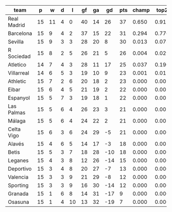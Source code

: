 |    team     | p  | w  | d | l  | gf | ga | gd  | pts | champ | top2  | top3  | top4  |  5-7  | bot4  | bot3  | bot2  |
|-------------|----|----|---|----|----|----|-----|-----|-------|-------|-------|-------|-------|-------|-------|-------|
| Real Madrid | 15 | 11 | 4 |  0 | 40 | 14 |  26 |  37 | 0.650 | 0.912 | 0.976 | 0.994 | 0.006 | 0.000 | 0.000 | 0.000|
| Barcelona   | 15 |  9 | 4 |  2 | 37 | 15 |  22 |  31 | 0.294 | 0.776 | 0.927 | 0.975 | 0.024 | 0.000 | 0.000 | 0.000|
| Sevilla     | 15 |  9 | 3 |  3 | 28 | 20 |   8 |  30 | 0.013 | 0.073 | 0.271 | 0.519 | 0.362 | 0.000 | 0.000 | 0.000|
| R Sociedad  | 15 |  8 | 2 |  5 | 26 | 21 |   5 |  26 | 0.004 | 0.029 | 0.142 | 0.326 | 0.439 | 0.001 | 0.000 | 0.000|
| Atletico    | 14 |  7 | 4 |  3 | 28 | 11 |  17 |  25 | 0.037 | 0.190 | 0.544 | 0.756 | 0.200 | 0.000 | 0.000 | 0.000|
| Villarreal  | 14 |  6 | 5 |  3 | 19 | 10 |   9 |  23 | 0.001 | 0.011 | 0.053 | 0.134 | 0.393 | 0.004 | 0.001 | 0.000|
| Athletic    | 15 |  7 | 2 |  6 | 20 | 18 |   2 |  23 | 0.000 | 0.002 | 0.017 | 0.058 | 0.281 | 0.012 | 0.005 | 0.001|
| Eibar       | 15 |  6 | 4 |  5 | 21 | 19 |   2 |  22 | 0.000 | 0.002 | 0.021 | 0.059 | 0.270 | 0.014 | 0.004 | 0.001|
| Espanyol    | 15 |  5 | 7 |  3 | 19 | 18 |   1 |  22 | 0.000 | 0.002 | 0.019 | 0.062 | 0.280 | 0.013 | 0.006 | 0.001|
| Las Palmas  | 15 |  5 | 6 |  4 | 26 | 23 |   3 |  21 | 0.000 | 0.002 | 0.013 | 0.047 | 0.230 | 0.019 | 0.007 | 0.002|
| Málaga      | 15 |  5 | 6 |  4 | 24 | 22 |   2 |  21 | 0.000 | 0.001 | 0.008 | 0.030 | 0.171 | 0.032 | 0.012 | 0.003|
| Celta Vigo  | 15 |  6 | 3 |  6 | 24 | 29 |  -5 |  21 | 0.000 | 0.000 | 0.005 | 0.020 | 0.136 | 0.048 | 0.019 | 0.005|
| Alavés      | 15 |  4 | 6 |  5 | 14 | 17 |  -3 |  18 | 0.000 | 0.001 | 0.005 | 0.017 | 0.146 | 0.042 | 0.018 | 0.005|
| Betis       | 15 |  5 | 3 |  7 | 18 | 28 | -10 |  18 | 0.000 | 0.000 | 0.000 | 0.002 | 0.026 | 0.216 | 0.118 | 0.047|
| Leganes     | 15 |  4 | 3 |  8 | 12 | 26 | -14 |  15 | 0.000 | 0.000 | 0.000 | 0.000 | 0.007 | 0.463 | 0.295 | 0.144|
| Deportivo   | 15 |  3 | 4 |  8 | 20 | 27 |  -7 |  13 | 0.000 | 0.000 | 0.000 | 0.001 | 0.016 | 0.336 | 0.200 | 0.090|
| Valencia    | 15 |  3 | 3 |  9 | 21 | 29 |  -8 |  12 | 0.000 | 0.000 | 0.000 | 0.001 | 0.012 | 0.375 | 0.222 | 0.105|
| Sporting    | 15 |  3 | 3 |  9 | 16 | 30 | -14 |  12 | 0.000 | 0.000 | 0.000 | 0.000 | 0.002 | 0.641 | 0.478 | 0.268|
| Granada     | 15 |  1 | 6 |  8 | 14 | 31 | -17 |   9 | 0.000 | 0.000 | 0.000 | 0.000 | 0.001 | 0.844 | 0.736 | 0.561|
| Osasuna     | 15 |  1 | 4 | 10 | 13 | 32 | -19 |   7 | 0.000 | 0.000 | 0.000 | 0.000 | 0.000 | 0.939 | 0.880 | 0.768|
